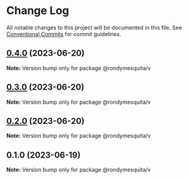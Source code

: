 # Change Log

All notable changes to this project will be documented in this file.
See [Conventional Commits](https://conventionalcommits.org) for commit guidelines.

## [0.4.0](https://github.com/rondymesquita/shell/compare/@rondymesquita/v@0.3.0...@rondymesquita/v@0.4.0) (2023-06-20)

**Note:** Version bump only for package @rondymesquita/v

## [0.3.0](https://github.com/rondymesquita/shell/compare/@rondymesquita/v@0.2.0...@rondymesquita/v@0.3.0) (2023-06-20)

**Note:** Version bump only for package @rondymesquita/v

## [0.2.0](https://github.com/rondymesquita/shell/compare/@rondymesquita/v@0.1.0...@rondymesquita/v@0.2.0) (2023-06-20)

**Note:** Version bump only for package @rondymesquita/v

## 0.1.0 (2023-06-19)

**Note:** Version bump only for package @rondymesquita/v
